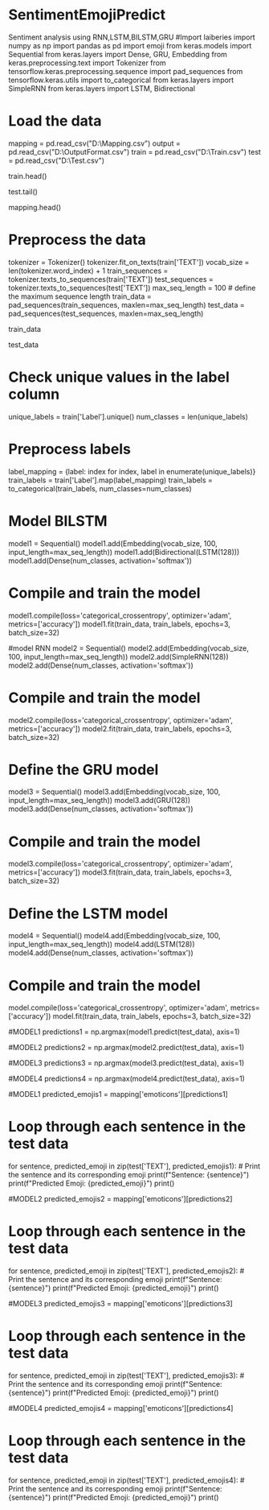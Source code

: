 # SentimentEmojiPredict
Sentiment analysis using RNN,LSTM,BILSTM,GRU
#Import laiberies
import numpy as np
import pandas as pd
import emoji
from keras.models import Sequential
from keras.layers import Dense, GRU, Embedding
from keras.preprocessing.text import Tokenizer
from tensorflow.keras.preprocessing.sequence import pad_sequences
from tensorflow.keras.utils import to_categorical
from keras.layers import SimpleRNN
from keras.layers import LSTM, Bidirectional

# Load the data
mapping = pd.read_csv("D:\Mapping.csv")
output = pd.read_csv("D:\OutputFormat.csv")
train = pd.read_csv("D:\Train.csv")
test = pd.read_csv("D:\Test.csv")


train.head()

test.tail()

mapping.head()

# Preprocess the data
tokenizer = Tokenizer()
tokenizer.fit_on_texts(train['TEXT'])
vocab_size = len(tokenizer.word_index) + 1
train_sequences = tokenizer.texts_to_sequences(train['TEXT'])
test_sequences = tokenizer.texts_to_sequences(test['TEXT'])
max_seq_length = 100  # define the maximum sequence length
train_data = pad_sequences(train_sequences, maxlen=max_seq_length)
test_data = pad_sequences(test_sequences, maxlen=max_seq_length)


train_data

test_data

# Check unique values in the label column
unique_labels = train['Label'].unique()
num_classes = len(unique_labels)

# Preprocess labels
label_mapping = {label: index for index, label in enumerate(unique_labels)}
train_labels = train['Label'].map(label_mapping)
train_labels = to_categorical(train_labels, num_classes=num_classes)

# Model BILSTM 
model1 = Sequential()
model1.add(Embedding(vocab_size, 100, input_length=max_seq_length))
model1.add(Bidirectional(LSTM(128)))
model1.add(Dense(num_classes, activation='softmax'))
# Compile and train the model
model1.compile(loss='categorical_crossentropy', optimizer='adam', metrics=['accuracy'])
model1.fit(train_data, train_labels, epochs=3, batch_size=32)


#model RNN
model2 = Sequential()
model2.add(Embedding(vocab_size, 100, input_length=max_seq_length))
model2.add(SimpleRNN(128))
model2.add(Dense(num_classes, activation='softmax'))


# Compile and train the model
model2.compile(loss='categorical_crossentropy', optimizer='adam', metrics=['accuracy'])
model2.fit(train_data, train_labels, epochs=3, batch_size=32)

# Define the GRU model
model3 = Sequential()
model3.add(Embedding(vocab_size, 100, input_length=max_seq_length))
model3.add(GRU(128))
model3.add(Dense(num_classes, activation='softmax'))

# Compile and train the model
model3.compile(loss='categorical_crossentropy', optimizer='adam', metrics=['accuracy'])
model3.fit(train_data, train_labels, epochs=3, batch_size=32)



# Define the LSTM model
model4 = Sequential()
model4.add(Embedding(vocab_size, 100, input_length=max_seq_length))
model4.add(LSTM(128))
model4.add(Dense(num_classes, activation='softmax'))
# Compile and train the model
model.compile(loss='categorical_crossentropy', optimizer='adam', metrics=['accuracy'])
model.fit(train_data, train_labels, epochs=3, batch_size=32)

#MODEL1
predictions1 = np.argmax(model1.predict(test_data), axis=1)

#MODEL2
predictions2 = np.argmax(model2.predict(test_data), axis=1)

#MODEL3
predictions3 = np.argmax(model3.predict(test_data), axis=1)

#MODEL4
predictions4 = np.argmax(model4.predict(test_data), axis=1)

#MODEL1
predicted_emojis1 = mapping['emoticons'][predictions1]

# Loop through each sentence in the test data
for sentence, predicted_emoji in zip(test['TEXT'], predicted_emojis1):
    # Print the sentence and its corresponding emoji
    print(f"Sentence: {sentence}")
    print(f"Predicted Emoji: {predicted_emoji}")
    print()


#MODEL2
predicted_emojis2 = mapping['emoticons'][predictions2]


# Loop through each sentence in the test data
for sentence, predicted_emoji in zip(test['TEXT'], predicted_emojis2):
    # Print the sentence and its corresponding emoji
    print(f"Sentence: {sentence}")
    print(f"Predicted Emoji: {predicted_emoji}")
    print()


#MODEL3
predicted_emojis3 = mapping['emoticons'][predictions3]



# Loop through each sentence in the test data
for sentence, predicted_emoji in zip(test['TEXT'], predicted_emojis3):
    # Print the sentence and its corresponding emoji
    print(f"Sentence: {sentence}")
    print(f"Predicted Emoji: {predicted_emoji}")
    print()


#MODEL4
predicted_emojis4 = mapping['emoticons'][predictions4]


# Loop through each sentence in the test data
for sentence, predicted_emoji in zip(test['TEXT'], predicted_emojis4):
    # Print the sentence and its corresponding emoji
    print(f"Sentence: {sentence}")
    print(f"Predicted Emoji: {predicted_emoji}")
    print()

